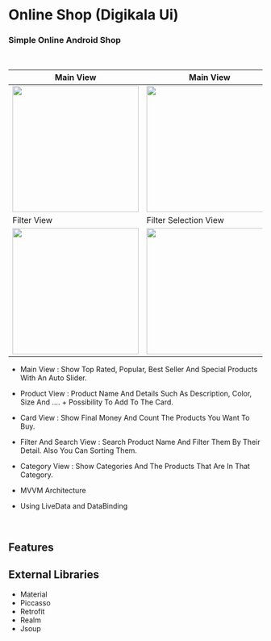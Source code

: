 # Online Shop (Digikala Ui)

### Simple Online Android Shop
<br>

| Main View | Main View | Product View |
|--|--|--|
| <img src="http://bayanbox.ir/download/7063447022322088354/Screenshot-1578397393.png" width=250px> | <img src="http://bayanbox.ir/download/3821864671374221911/Screenshot-1578397416.png" width=250px> | <img src="http://bayanbox.ir/download/6767551970765777325/Screenshot-1578397411.png" width=250px> |
| Filter View | Filter Selection View | Card View |
| <img src="http://bayanbox.ir/download/5131366637189830810/Screenshot-1578397463.png" width=250px> | <img src="http://bayanbox.ir/download/218147629852481318/Screenshot-1578397452.png" width=250px> | <img src="http://bayanbox.ir/download/7308403953659930390/Screenshot-1578397421.png" width=250px> |


 - Main View :  Show Top Rated, Popular, Best Seller And Special Products With An Auto Slider.
 - Product View :  Product Name And Details Such As Description, Color, Size And .... + Possibility To Add To The Card.
 - Card View :  Show Final Money And Count The Products You Want To Buy.
 - Filter And Search View : Search Product Name And Filter Them By Their Detail. Also You Can Sorting Them.
 - Category View : Show Categories And The Products That Are In That Category.
 
 - MVVM Architecture
 - Using LiveData and DataBinding

<br>

 ## Features
 
 ## External Libraries
 - Material
 - Piccasso
 - Retrofit
 - Realm
 - Jsoup
